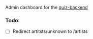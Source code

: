 Admin dashboard for the [quiz-backend](https://github.com/MrToph/quiz-backend)

### Todo:
- [ ] Redirect artitsts/unknown to /artists 